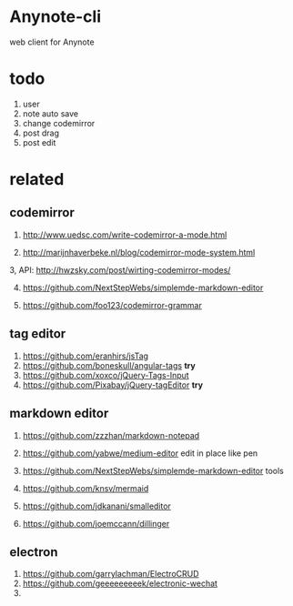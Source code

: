 # Anynote-cli
web client for Anynote

# todo
1. user 
2. note auto save
3. change codemirror
4. post drag
5. post edit

# related

## codemirror

1. http://www.uedsc.com/write-codemirror-a-mode.html

2. http://marijnhaverbeke.nl/blog/codemirror-mode-system.html

3, API: http://hwzsky.com/post/wirting-codemirror-modes/

4. https://github.com/NextStepWebs/simplemde-markdown-editor

5. https://github.com/foo123/codemirror-grammar

## tag editor

1. https://github.com/eranhirs/jsTag
2. https://github.com/boneskull/angular-tags **try**
3. https://github.com/xoxco/jQuery-Tags-Input
4. https://github.com/Pixabay/jQuery-tagEditor **try**

## markdown editor

1. https://github.com/zzzhan/markdown-notepad 
2. https://github.com/yabwe/medium-editor edit in place like pen
3. https://github.com/NextStepWebs/simplemde-markdown-editor tools

5. https://github.com/knsv/mermaid
6. https://github.com/jdkanani/smalleditor
7. https://github.com/joemccann/dillinger

## electron

1. https://github.com/garrylachman/ElectroCRUD
2. https://github.com/geeeeeeeeek/electronic-wechat
3. 
